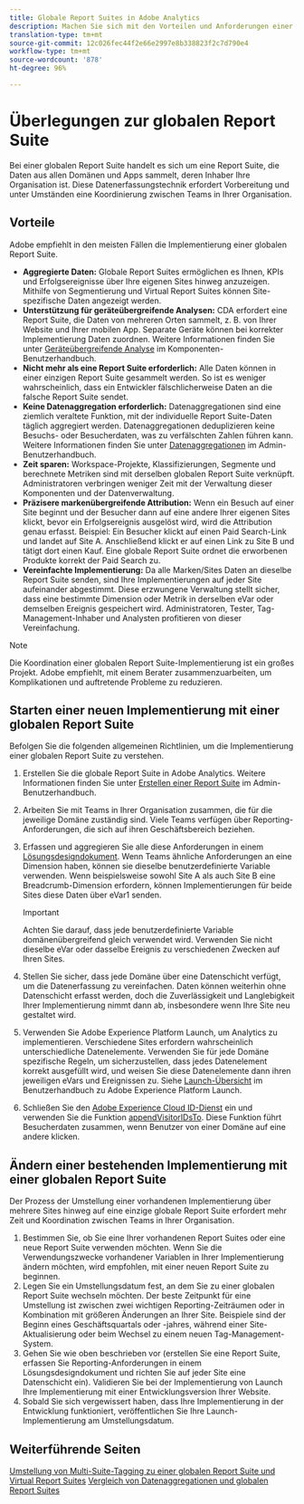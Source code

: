 ```yaml
---
title: Globale Report Suites in Adobe Analytics
description: Machen Sie sich mit den Vorteilen und Anforderungen einer globalen Report Suite vertraut.
translation-type: tm+mt
source-git-commit: 12c026fec44f2e66e2997e8b338823f2c7d790e4
workflow-type: tm+mt
source-wordcount: '878'
ht-degree: 96%

---
```



# Überlegungen zur globalen Report Suite

Bei einer globalen Report Suite handelt es sich um eine Report Suite, die Daten aus allen Domänen und Apps sammelt, deren Inhaber Ihre Organisation ist. Diese Datenerfassungstechnik erfordert Vorbereitung und unter Umständen eine Koordinierung zwischen Teams in Ihrer Organisation.

## Vorteile

Adobe empfiehlt in den meisten Fällen die Implementierung einer globalen Report Suite.

* **Aggregierte Daten:** Globale Report Suites ermöglichen es Ihnen, KPIs und Erfolgsereignisse über Ihre eigenen Sites hinweg anzuzeigen. Mithilfe von Segmentierung und Virtual Report Suites können Site-spezifische Daten angezeigt werden.
* **Unterstützung für geräteübergreifende Analysen:** CDA erfordert eine Report Suite, die Daten von mehreren Orten sammelt, z. B. von Ihrer Website und Ihrer mobilen App. Separate Geräte können bei korrekter Implementierung Daten zuordnen. Weitere Informationen finden Sie unter [Geräteübergreifende Analyse](../../components/cda/overview.md) im Komponenten-Benutzerhandbuch.
* **Nicht mehr als eine Report Suite erforderlich:** Alle Daten können in einer einzigen Report Suite gesammelt werden. So ist es weniger wahrscheinlich, dass ein Entwickler fälschlicherweise Daten an die falsche Report Suite sendet.
* **Keine Datenaggregation erforderlich:** Datenaggregationen sind eine ziemlich veraltete Funktion, mit der individuelle Report Suite-Daten täglich aggregiert werden. Datenaggregationen deduplizieren keine Besuchs- oder Besucherdaten, was zu verfälschten Zahlen führen kann. Weitere Informationen finden Sie unter [Datenaggregationen](../../admin/c-manage-report-suites/rollup-report-suite.md) im Admin-Benutzerhandbuch.
* **Zeit sparen:** Workspace-Projekte, Klassifizierungen, Segmente und berechnete Metriken sind mit derselben globalen Report Suite verknüpft. Administratoren verbringen weniger Zeit mit der Verwaltung dieser Komponenten und der Datenverwaltung.
* **Präzisere markenübergreifende Attribution:** Wenn ein Besuch auf einer Site beginnt und der Besucher dann auf eine andere Ihrer eigenen Sites klickt, bevor ein Erfolgsereignis ausgelöst wird, wird die Attribution genau erfasst. Beispiel: Ein Besucher klickt auf einen Paid Search-Link und landet auf Site A. Anschließend klickt er auf einen Link zu Site B und tätigt dort einen Kauf. Eine globale Report Suite ordnet die erworbenen Produkte korrekt der Paid Search zu.
* **Vereinfachte Implementierung:** Da alle Marken/Sites Daten an dieselbe Report Suite senden, sind Ihre Implementierungen auf jeder Site aufeinander abgestimmt. Diese erzwungene Verwaltung stellt sicher, dass eine bestimmte Dimension oder Metrik in derselben eVar oder demselben Ereignis gespeichert wird. Administratoren, Tester, Tag-Management-Inhaber und Analysten profitieren von dieser Vereinfachung.

>[!NOTE]
>
>Die Koordination einer globalen Report Suite-Implementierung ist ein großes Projekt. Adobe empfiehlt, mit einem Berater zusammenzuarbeiten, um Komplikationen und auftretende Probleme zu reduzieren.

## Starten einer neuen Implementierung mit einer globalen Report Suite

Befolgen Sie die folgenden allgemeinen Richtlinien, um die Implementierung einer globalen Report Suite zu verstehen.

1. Erstellen Sie die globale Report Suite in Adobe Analytics. Weitere Informationen finden Sie unter [Erstellen einer Report Suite](../../admin/admin-console/create-report-suite.md) im Admin-Benutzerhandbuch.
1. Arbeiten Sie mit Teams in Ihrer Organisation zusammen, die für die jeweilige Domäne zuständig sind. Viele Teams verfügen über Reporting-Anforderungen, die sich auf ihren Geschäftsbereich beziehen.
1. Erfassen und aggregieren Sie alle diese Anforderungen in einem [Lösungsdesigndokument](solution-design.md). Wenn Teams ähnliche Anforderungen an eine Dimension haben, können sie dieselbe benutzerdefinierte Variable verwenden. Wenn beispielsweise sowohl Site A als auch Site B eine Breadcrumb-Dimension erfordern, können Implementierungen für beide Sites diese Daten über eVar1 senden.

   >[!IMPORTANT]
   >
   >Achten Sie darauf, dass jede benutzerdefinierte Variable domänenübergreifend gleich verwendet wird. Verwenden Sie nicht dieselbe eVar oder dasselbe Ereignis zu verschiedenen Zwecken auf Ihren Sites.
1. Stellen Sie sicher, dass jede Domäne über eine Datenschicht verfügt, um die Datenerfassung zu vereinfachen. Daten können weiterhin ohne Datenschicht erfasst werden, doch die Zuverlässigkeit und Langlebigkeit Ihrer Implementierung nimmt dann ab, insbesondere wenn Ihre Site neu gestaltet wird.
1. Verwenden Sie Adobe Experience Platform Launch, um Analytics zu implementieren. Verschiedene Sites erfordern wahrscheinlich unterschiedliche Datenelemente. Verwenden Sie für jede Domäne spezifische Regeln, um sicherzustellen, dass jedes Datenelement korrekt ausgefüllt wird, und weisen Sie diese Datenelemente dann ihren jeweiligen eVars und Ereignissen zu. Siehe [Launch-Übersicht](https://docs.adobe.com/content/help/de-DE/launch/using/overview.html) im Benutzerhandbuch zu Adobe Experience Platform Launch.
1. Schließen Sie den [Adobe Experience Cloud ID-Dienst](https://docs.adobe.com/content/help/de-DE/id-service/using/home.html) ein und verwenden Sie die Funktion [appendVisitorIDsTo](https://docs.adobe.com/content/help/de-DE/id-service/using/id-service-api/methods/appendvisitorid.html). Diese Funktion führt Besucherdaten zusammen, wenn Benutzer von einer Domäne auf eine andere klicken.

## Ändern einer bestehenden Implementierung mit einer globalen Report Suite

Der Prozess der Umstellung einer vorhandenen Implementierung über mehrere Sites hinweg auf eine einzige globale Report Suite erfordert mehr Zeit und Koordination zwischen Teams in Ihrer Organisation.

1. Bestimmen Sie, ob Sie eine Ihrer vorhandenen Report Suites oder eine neue Report Suite verwenden möchten. Wenn Sie die Verwendungszwecke vorhandener Variablen in Ihrer Implementierung ändern möchten, wird empfohlen, mit einer neuen Report Suite zu beginnen.
2. Legen Sie ein Umstellungsdatum fest, an dem Sie zu einer globalen Report Suite wechseln möchten. Der beste Zeitpunkt für eine Umstellung ist zwischen zwei wichtigen Reporting-Zeiträumen oder in Kombination mit größeren Änderungen an Ihrer Site. Beispiele sind der Beginn eines Geschäftsquartals oder -jahres, während einer Site-Aktualisierung oder beim Wechsel zu einem neuen Tag-Management-System.
3. Gehen Sie wie oben beschrieben vor (erstellen Sie eine Report Suite, erfassen Sie Reporting-Anforderungen in einem Lösungsdesigndokument und richten Sie auf jeder Site eine Datenschicht ein). Validieren Sie bei der Implementierung von Launch Ihre Implementierung mit einer Entwicklungsversion Ihrer Website.
4. Sobald Sie sich vergewissert haben, dass Ihre Implementierung in der Entwicklung funktioniert, veröffentlichen Sie Ihre Launch-Implementierung am Umstellungsdatum.

## Weiterführende Seiten

[Umstellung von Multi-Suite-Tagging zu einer globalen Report Suite und Virtual Report Suites](../../components/vrs/vrs-considerations.md)
[Vergleich von Datenaggregationen und globalen Report Suites](../../admin/c-manage-report-suites/rollup-report-suite.md)
